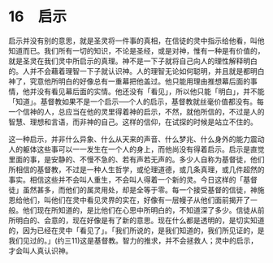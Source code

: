 # 16　启示


启示并没有别的意思，就是圣灵将一件事的真相，在信徒的灵中指示给他看，叫他知道而已。我们所有一切的知识，不论是圣经，或是对神，惟有一种是有价值的，就是圣灵在我们灵中所启示的真理。神不是一下子就将自己向人的理性解释明白的。人并不会藉着理智一下子就认识神。人的理智无论如何聪明，并且就是都明白神了，究意他所明白的好像总有一重幕把他盖过。他只能用理由推想幕后面的事情，他并没有看见幕后面的实情。他还没有「看见」，所以他只能「明白」，并不能「知道」。基督教如果不是一个启示──个人的启示，基督教就丝毫价值都没有。每一个信神的人，总应当在他的灵里得着神的启示，不然，就他所信的，不过是人的智慧、理想和言语，而非神的自己。这样的信仰，在试探的时候是站立不住的。

这一种启示，并非什么异象、什么从天来的声音、什么梦兆、什么身外的能力震动人的躯体这些事可以一一发生在一个人的身上，而他尚没有得着启示。启示是直觉里面的事，是安静的、不慢不急的、若有声若无声的。多少人自称为基督徒，他们所相信的基督教，不过是一种人生哲学，或伦理道德，或几条真理，或几件超然的事实。相信这些并不会叫人重生，不会叫人得着一个新的灵。今日这样的「基督徒」虽然甚多，而他们的属灵用处，却是全等于零。每一个接受基督的信徒，神施恩给他们，叫他们在灵中看见灵界的实在，好像有一层幔子从他们面前揭开了一般。他们现在所知道的，是比他们在心思中所明白的，不知道深了多少。信徒从前所明白的、会意的，现在好像是有了新的意思。现在什么都是透明的，是切实知道的，因为已经在灵中「看见了」。「我们所说的，是我们知道的，我们所见证的，是我们见过的。」(约三11)这是基督教。智力的推求，并不会拯救人；灵中的启示，才会叫人真认识神。

